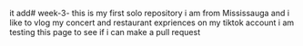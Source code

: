 it add# week-3-
this is my first solo repository
i am from Mississauga and i like to vlog my concert and restaurant expriences on my tiktok account
i am testing this page to see if i can make a pull request
